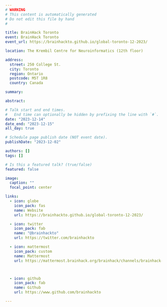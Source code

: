 ```yaml
---
# WARNING
# This content is automatically generated
# Do not edit this file by hand
#

title: BrainHack Toronto
event: BrainHack Toronto
event_url: https://brainhackto.github.io/global-toronto-12-2023/

location: The Krembil Centre for Neuroinformatics (12th floor)

address:
  street: 250 College St.
  city: Toronto
  region: Ontario
  postcode: M5T 1R8
  country: Canada

summary: 

abstract: 

# Talk start and end times.
#   End time can optionally be hidden by prefixing the line with `#`.
date: "2023-12-14"
date_end: "2023-12-15"
all_day: true

# Schedule page publish date (NOT event date).
publishDate: "2023-12-02"

authors: []
tags: []

# Is this a featured talk? (true/false)
featured: false

image:
  caption: ""
  focal_point: center

links:
  - icon: globe
    icon_pack: fas
    name: Website
    url: https://brainhackto.github.io/global-toronto-12-2023/

  - icon: twitter
    icon_pack: fab
    name: "@brainhackto"
    url: https://twitter.com/brainhackto

  - icon: mattermost
    icon_pack: custom
    name: Mattermost
    url: https://mattermost.brainhack.org/brainhack/channels/brainhack-toronto



  - icon: github
    icon_pack: fab
    name: Github
    url: https://www.github.com/brainhackto

---
```


